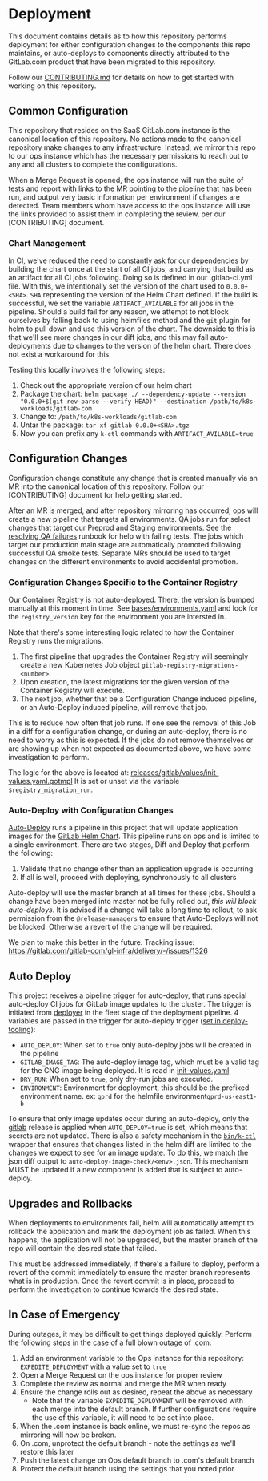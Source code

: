 # Deployment

This document contains details as to how this repository performs deployment for
either configuration changes to the components this repo maintains, or
auto-deploys to components directly attributed to the GitLab.com product that
have been migrated to this repository.

Follow our [CONTRIBUTING.md](CONTRIBUTING.md) for details on how to get started
with working on this repository.

## Common Configuration

This repository that resides on the SaaS GitLab.com instance is the canonical
location of this repository.  No actions made to the canonical repository make
changes to any infrastructure.  Instead, we mirror this repo to our ops instance
which has the necessary permissions to reach out to any and all clusters to
complete the configurations.

When a Merge Request is opened, the ops instance will run the suite of tests and
report with links to the MR pointing to the pipeline that has been run, and
output very basic information per environment if changes are detected.  Team
members whom have access to the ops instance will use the links provided to
assist them in completing the review, per our [CONTRIBUTING] document.

### Chart Management

In CI, we've reduced the need to constantly ask for our dependencies by building
the chart once at the start of all CI jobs, and carrying that build as an
artifact for all CI jobs following.  Doing so is defined in our .gitlab-ci.yml
file.  With this, we intentionally set the version of the chart used to
`0.0.0+<SHA>`.  `SHA` representing the version of the Helm Chart defined.  If
the build is successful, we set the variable `ARTIFACT_AVIALABLE` for all jobs
in the pipeline.  Should a build fail for any reason, we attempt to not block
ourselves by falling back to using helmfiles method and the `git` plugin for
helm to pull down and use this version of the chart.  The downside to this is
that we'll see more changes in our diff jobs, and this may fail auto-deployments
due to changes to the version of the helm chart.  There does not exist a
workaround for this.

Testing this locally involves the following steps:

1. Check out the appropriate version of our helm chart
1. Package the chart: `helm package ./ --dependency-update --version
   "0.0.0+$(git rev-parse --verify HEAD)" --destination
   /path/to/k8s-workloads/gitlab-com`
1. Change to: `/path/to/k8s-workloads/gitlab-com`
1. Untar the package: `tar xf gitlab-0.0.0+<SHA>.tgz`
1. Now you can prefix any `k-ctl` commands with `ARTIFACT_AVILABLE=true`

## Configuration Changes

Configuration change constitute any change that is created manually via an MR
into the canonical location of this repository.  Follow our [CONTRIBUTING]
document for help getting started.

After an MR is merged, and after repository mirroring has occurred, ops will
create a new pipeline that targets all environments.  QA jobs run for select
changes that target our Preprod and Staging environments.  See the [resolving QA failures](https://gitlab.com/gitlab-org/release/docs/-/blob/master/runbooks/resolving-qa-failures.md) runbook for help with failing tests. The jobs which target
our production main stage are automatically promoted following successful QA smoke tests. Separate MRs should be used to target changes on the different environments to avoid accidental promotion. 

### Configuration Changes Specific to the Container Registry

Our Container Registry is not auto-deployed.  There, the version is bumped
manually at this moment in time.  See
[bases/environments.yaml](bases/environments.yaml) and look for the
`registry_version` key for the environment you are intersted in.

Note that there's some interesting logic related to how the Container Registry
runs the migrations.

1. The first pipeline that upgrades the Container Registry will seemingly create
   a new Kubernetes Job object `gitlab-registry-migrations-<number>`.
1. Upon creation, the latest migrations for the given version of the Container
   Registry will execute.
1. The next job, whether that be a Configuration Change induced pipeline, or an
   Auto-Deploy induced pipeline, will remove that job.

This is to reduce how often that job runs.  If one see the removal of this Job
in a diff for a configuration change, or during an auto-deploy, there is no need
to worry as this is expected.  If the jobs do not remove themselves or are
showing up when not expected as documented above, we have some investigation to
perform.

The logic for the above is located at: [releases/gitlab/values/init-values.yaml.gotmpl](releases/gitlab/values/init-values.yaml.gotmpl)
It is set or unset via the variable `$registry_migration_run`.

### Auto-Deploy with Configuration Changes

[Auto-Deploy](https://gitlab.com/gitlab-org/release/docs/-/blob/master/general/deploy/auto-deploy.md) runs a pipeline in this project that will update application images for the [GitLab Helm Chart](https://docs.gitlab.com/charts/#gitlab-cloud-native-helm-chart).  This pipeline runs on ops and is limited to a single environment.  There are two stages, Diff and Deploy that perform the following:

1. Validate that no change other than an application upgrade is occurring
1. If all is well, proceed with deploying, synchronously to all clusters

Auto-deploy will use the master branch at all times for these jobs.  Should a change have been merged into master not be fully rolled out, *this will block auto-deploys*.  It is advised if a change will take a long time to rollout, to ask permission from the `@release-managers` to ensure that Auto-Deploys will not be blocked.  Otherwise a revert of the change will be required.

We plan to make this better in the future.  Tracking issue: https://gitlab.com/gitlab-com/gl-infra/delivery/-/issues/1326

## Auto Deploy

This project receives a pipeline trigger for auto-deploy, that runs special auto-deploy CI jobs for GitLab image updates to the cluster.
The trigger is initiated from [deployer](https://ops.gitlab.net/gitlab-com/gl-infra/deployer) in the fleet stage of the deployment pipeline.
4 variables are passed in the trigger for auto-deploy trigger ([set in deploy-tooling](https://ops.gitlab.net/gitlab-com/gl-infra/deploy-tooling/-/blob/cc07cb8705e12dcf520615080a6926c2342dd4d6/common_tasks/k8s_trigger.yml#L27-30)):
* `AUTO_DEPLOY`: When set to `true` only auto-deploy jobs will be created in the pipeline
* `GITLAB_IMAGE_TAG`: The auto-deploy image tag, which must be a valid tag for the CNG image being deployed. It is read in [init-values.yaml](https://gitlab.com/gitlab-com/gl-infra/k8s-workloads/gitlab-com/-/blob/master/releases/gitlab/values/init-values.yaml.gotmpl)
* `DRY_RUN`: When set to `true`, only dry-run jobs are executed.
* `ENVIRONMENT`: Environment for deployment, this should be the prefixed environment name. ex: `gprd` for the helmfile environment`gprd-us-east1-b`

To ensure that only image updates occur during an auto-deploy, only the [gitlab](https://gitlab.com/gitlab-com/gl-infra/k8s-workloads/gitlab-com/-/tree/master/releases/gitlab) release is applied when `AUTO_DEPLOY=true` is set, which means that secrets are not updated.
There is also a safety mechanism in the [`bin/k-ctl`](https://gitlab.com/gitlab-com/gl-infra/k8s-workloads/gitlab-com/-/blob/master/bin/k-ctl) wrapper that ensures that changes listed in the helm diff are limited to the changes we expect to see for an image update. To do this, we match the json diff output to `auto-deploy-image-check/<env>.json`.  This mechanism MUST be updated if a new component is added that is subject to auto-deploy.

## Upgrades and Rollbacks

When deployments to environments fail, helm will automatically attempt to rollback the application and mark the deployment job as failed.
When this happens, the application will not be upgraded, but the master branch of the repo will contain the desired state that failed.

This must be addressed immediately, if there's a failure to deploy, perform a revert of the commit immediately to ensure the master branch represents what is in production.
Once the revert commit is in place, proceed to perform the investigation to continue towards the desired state.

## In Case of Emergency

During outages, it may be difficult to get things deployed quickly.  Perform the
following steps in the case of a full blown outage of .com:

1. Add an environment variable to the Ops instance for this repository: `EXPEDITE_DEPLOYMENT` with a value set to `true`
1. Open a Merge Request on the ops instance for proper review
1. Complete the review as normal and merge the MR when ready
1. Ensure the change rolls out as desired, repeat the above as necessary
   * Note that the variable `EXPEDITE_DEPLOYMENT` will be removed with each
     merge into the default branch.  If further configurations require the use
     of this variable, it will need to be set into place.
1. When the .com instance is back online, we must re-sync the repos as mirroring
   will now be broken.
1. On .com, unprotect the default branch - note the settings as we'll restore
   this later
1. Push the latest change on Ops default branch to .com's default branch
1. Protect the default branch using the settings that you noted prior
